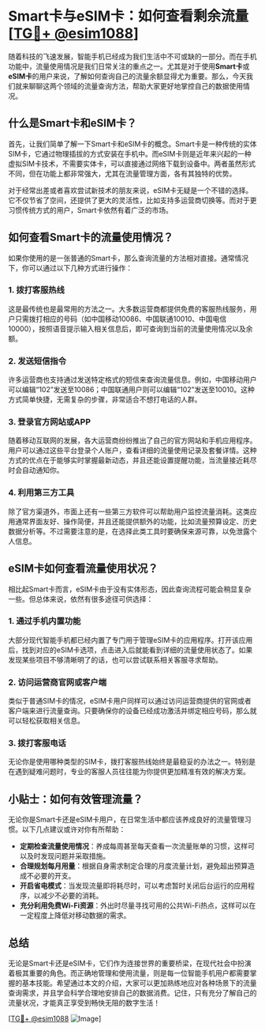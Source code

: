 # Smart卡与eSIM卡：如何查看剩余流量[[TG💪+ @esim1088](https://t.me/s/esim1088)]

随着科技的飞速发展，智能手机已经成为我们生活中不可或缺的一部分。而在手机功能中，流量使用情况是我们日常关注的重点之一。尤其是对于使用**Smart卡**或**eSIM卡**的用户来说，了解如何查询自己的流量余额显得尤为重要。那么，今天我们就来聊聊这两个领域的流量查询方法，帮助大家更好地掌控自己的数据使用情况。

## 什么是Smart卡和eSIM卡？

首先，让我们简单了解一下Smart卡和eSIM卡的概念。Smart卡是一种传统的实体SIM卡，它通过物理插拔的方式安装在手机中。而eSIM卡则是近年来兴起的一种虚拟SIM卡技术，不需要实体卡，可以直接通过网络下载到设备中。两者虽然形式不同，但在功能上都非常强大，尤其在流量管理方面，各有其独特的优势。

对于经常出差或者喜欢尝试新技术的朋友来说，eSIM卡无疑是一个不错的选择。它不仅节省了空间，还提供了更大的灵活性，比如支持多运营商切换等。而对于更习惯传统方式的用户，Smart卡依然有着广泛的市场。

## 如何查看Smart卡的流量使用情况？

如果你使用的是一张普通的Smart卡，那么查询流量的方法相对直接。通常情况下，你可以通过以下几种方式进行操作：

### 1. **拨打客服热线**
这是最传统也是最常用的方法之一。大多数运营商都提供免费的客服热线服务，用户只需拨打相应的号码（如中国移动10086、中国联通10010、中国电信10000），按照语音提示输入相关信息后，即可查询到当前的流量使用情况以及余额。

### 2. **发送短信指令**
许多运营商也支持通过发送特定格式的短信来查询流量信息。例如，中国移动用户可以编辑“102”发送至10086；中国联通用户则可以编辑“102”发送至10010。这种方式简单快捷，无需复杂的步骤，非常适合不想打电话的人群。

### 3. **登录官方网站或APP**
随着移动互联网的发展，各大运营商纷纷推出了自己的官方网站和手机应用程序。用户可以通过这些平台登录个人账户，查看详细的流量使用记录及套餐详情。这种方式的优点在于能够实时掌握最新动态，并且还能设置提醒功能，当流量接近耗尽时会自动通知你。

### 4. **利用第三方工具**
除了官方渠道外，市面上还有一些第三方软件可以帮助用户监控流量消耗。这类应用通常界面友好、操作简便，并且还能提供额外的功能，比如流量预算设定、历史数据分析等。不过需要注意的是，在选择此类工具时要确保来源可靠，以免泄露个人信息。

## eSIM卡如何查看流量使用状况？

相比起Smart卡而言，eSIM卡由于没有实体形态，因此查询流程可能会稍显复杂一些。但总体来说，依然有很多途径可供选择：

### 1. **通过手机内置功能**
大部分现代智能手机都已经内置了专门用于管理eSIM卡的应用程序。打开该应用后，找到对应的eSIM卡选项，点击进入后就能看到详细的流量使用状态了。如果发现某些项目不够清晰明了的话，也可以尝试联系相关客服寻求帮助。

### 2. **访问运营商官网或客户端**
类似于普通SIM卡的情况，eSIM卡用户同样可以通过访问运营商提供的官网或者客户端来进行流量查询。只要确保你的设备已经成功激活并绑定相应号码，那么就可以轻松获取相关信息。

### 3. **拨打客服电话**
无论你是使用哪种类型的SIM卡，拨打客服热线始终是最稳妥的办法之一。特别是在遇到疑难问题时，专业的客服人员往往能为你提供更加精准有效的解决方案。

## 小贴士：如何有效管理流量？

无论你是Smart卡还是eSIM卡用户，在日常生活中都应该养成良好的流量管理习惯。以下几点建议或许对你有所帮助：

- **定期检查流量使用情况**：养成每周甚至每天查看一次流量账单的习惯，这样可以及时发现问题并采取措施。
- **合理规划每月用量**：根据自身需求制定合理的月度流量计划，避免超出预算造成不必要的开支。
- **开启省电模式**：当发现流量即将耗尽时，可以考虑暂时关闭后台运行的应用程序，以减少不必要的消耗。
- **充分利用免费Wi-Fi资源**：外出时尽量寻找可用的公共Wi-Fi热点，这样可以在一定程度上降低对移动数据的需求。

## 总结

无论是Smart卡还是eSIM卡，它们作为连接世界的重要桥梁，在现代社会中扮演着极其重要的角色。而正确地管理和使用流量，则是每一位智能手机用户都需要掌握的基本技能。希望通过本文的介绍，大家可以更加熟练地应对各种场景下的流量查询需求，并且学会科学合理地安排自己的数据消费。记住，只有充分了解自己的流量状况，才能真正享受到畅快无阻的数字生活！

[[TG💪+ @esim1088](https://t.me/s/esim1088) ![Image](https://i.postimg.cc/4NQfJmqS/Snipaste-2025-05-13-00-14-12.png)]